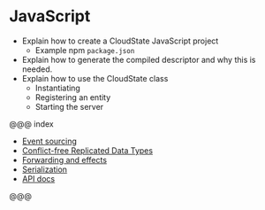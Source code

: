# JavaScript

* Explain how to create a CloudState JavaScript project
  - Example npm `package.json`
* Explain how to generate the compiled descriptor and why this is needed.
* Explain how to use the CloudState class
  - Instantiating
  - Registering an entity
  - Starting the server

@@@ index

* [Event sourcing](eventsourced.md)
* [Conflict-free Replicated Data Types](crdt.md)
* [Forwarding and effects](effects.md)
* [Serialization](serialization.md)
* [API docs](api.md)

@@@
